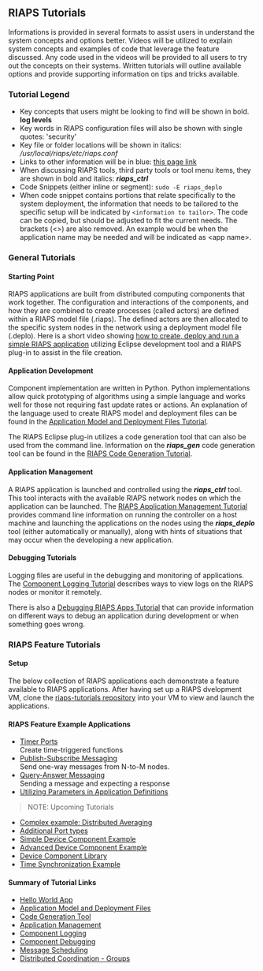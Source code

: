 ## RIAPS Tutorials

Informations is provided in several formats to assist users in understand the system concepts and options better.  Videos will be utilized to explain system concepts and examples of code that leverage the feature discussed.  Any code used in the videos will be provided to all users to try out the concepts on their systems.  Written tutorials will outline available options and provide supporting information on tips and tricks available.

### Tutorial Legend

* Key concepts that users might be looking to find will be shown in bold.  **log levels**
* Key words in RIAPS configuration files will also be shown with single quotes:  'security'
* Key file or folder locations will be shown in italics:  */usr/local/riaps/etc/riaps.conf*
* Links to other information will be in blue: [this page link](https://riaps.github.io/tutorials.html)
* When discussing RIAPS tools, third party tools or tool menu items, they are shown in bold and italics: ***riaps_ctrl***
* Code Snippets (either inline or segment):  ```sudo -E riaps_deplo```
* When code snippet contains portions that relate specifically to the system deployment, the information that needs to be tailored to the specific setup will be indicated by ```<information to tailor>```.  The code can be copied, but should be adjusted to fit the current needs.  The brackets (\<>) are also removed.  An example would be when the application name may be needed and will be indicated as \<app name>.  

### General Tutorials

#### Starting Point

RIAPS applications are built from distributed computing components that work together.  The configuration and interactions of the components, and how they are combined to create processes (called actors) are defined within a RIAPS model file (.riaps).  The defined actors are then allocated to the specific system nodes in the network using a deployment model file (.deplo).  Here is a short video showing [how to create, deploy and run a simple RIAPS application](tutorials/app-examples/hello-world.md) utilizing Eclipse development tool and a RIAPS plug-in to assist in the file creation.

#### Application Development

Component implementation are written in Python.  Python implementations allow quick prototyping of algorithms using a simple language and works well for those not requiring fast update rates or actions. An explanation of the language used to create RIAPS model and deployment files can be found in the [Application Model and Deployment Files Tutorial](tutorials/models.md).  

The RIAPS Eclipse plug-in utilizes a code generation tool that can also be used from the command line.  Information on the ***riaps_gen*** code generation tool can be found in the [RIAPS Code Generation Tutorial](https://github.com/RIAPS/riaps-pycom/tree/master/src/riaps/gen/README.md).

#### Application Management

A RIAPS application is launched and controlled using the ***riaps_ctrl*** tool.  This tool interacts with the available RIAPS network nodes on which the application can be launched.  The [RIAPS Application Management Tutorial](tutorials/launch.md) provides command line information on running the controller on a host machine and launching the applications on the nodes using the ***riaps_deplo*** tool (either automatically or manually), along with hints of situations that may occur when the developing a new application.

#### Debugging Tutorials

Logging files are useful in the debugging and monitoring of applications.  The [Component Logging Tutorial](tutorials/logging.md) describes ways to view logs on the RIAPS nodes or monitor it remotely.

There is also a [Debugging RIAPS Apps Tutorial](tutorials/debug.md) that can provide information on different ways to debug an application during development or when something goes wrong.

### RIAPS Feature Tutorials
#### Setup  
The below collection of RIAPS applications each demonstrate a feature available to RIAPS applications. After having set up a RIAPS dvelopment VM, clone the [riaps-tutorials repository](https://github.com/RIAPS/riaps-tutorials) into your VM to view and launch the applications.

#### RIAPS Feature Example Applications
* [Timer Ports](tutorials/app-examples/timer-app.md)  
Create time-triggered functions
* [Publish-Subscribe Messaging](tutorials/app-examples/pub-sub.md)  
Send one-way messages from N-to-M nodes.
* [Query-Answer Messaging](tutorials/app-examples/qry-ans.md)  
Sending a message and expecting a response
* [Utilizing Parameters in Application Definitions](tutorials/app-examples/parameters-app.md)


>NOTE:  Upcoming Tutorials

* [Complex example: Distributed Averaging](tutorials/app-examples/complex-app.md)  
* [Additional Port types](tutorials/app-examples/other-ports.md)
* [Simple Device Component Example](tutorials/app-examples/simple-device.md)
* [Advanced Device Component Example](tutorials/app-examples/multithread-device.md)
* [Device Component Library](tutorials/app-examples/device-library.md)
* [Time Synchronization Example](tutorials/app-examples/time-sync.md)

#### Summary of Tutorial Links

* [Hello World App](https://riaps.github.io/tutorials/app-examples/hello-world.html)
* [Application Model and Deployment Files](https://riaps.github.io/tutorials/models.html)
* [Code Generation Tool](https://github.com/RIAPS/riaps-pycom/blob/master/src/riaps/gen/README.md)
* [Application Management](https://riaps.github.io/tutorials/launch.html)
* [Component Logging](https://riaps.github.io/tutorials/logging.html)
* [Component Debugging](https://riaps.github.io/tutorials/debug.html)
* [Message Scheduling](https://riaps.github.io/tutorials/sched.html)
* [Distributed Coordination - Groups](https://riaps.github.io/tutorials/groups.html)
